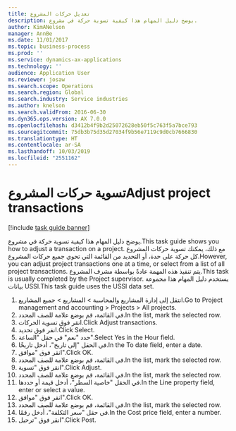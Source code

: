 ```yaml
---
title: تعديل حركات المشروع
description: يوضح دليل المهام هذا كيفية تسوية حركة في مشروع.
author: KimANelson
manager: AnnBe
ms.date: 11/01/2017
ms.topic: business-process
ms.prod: ''
ms.service: dynamics-ax-applications
ms.technology: ''
audience: Application User
ms.reviewer: josaw
ms.search.scope: Operations
ms.search.region: Global
ms.search.industry: Service industries
ms.author: knelson
ms.search.validFrom: 2016-06-30
ms.dyn365.ops.version: AX 7.0.0
ms.openlocfilehash: d3412b4f9b2d25072628eb50f5c763f5a7bce793
ms.sourcegitcommit: 75db3b75d35d27034f9b56e7119c9d0cb7666830
ms.translationtype: HT
ms.contentlocale: ar-SA
ms.lasthandoff: 10/03/2019
ms.locfileid: "2551162"
---
```

# <a name="adjust-project-transactions"></a><span data-ttu-id="43477-103">تسوية حركات المشروع</span><span class="sxs-lookup"><span data-stu-id="43477-103">Adjust project transactions</span></span>

[!include [task guide banner](../../includes/task-guide-banner.md)]

<span data-ttu-id="43477-104">يوضح دليل المهام هذا كيفية تسوية حركة في مشروع.</span><span class="sxs-lookup"><span data-stu-id="43477-104">This task guide shows you how to adjust a transaction on a project.</span></span> <span data-ttu-id="43477-105">مع ذلك، يمكنك تسوية حركات المشروع كل حركة على حدة، أو التحديد من القائمة التي تحوي جميع حركات المشروع.</span><span class="sxs-lookup"><span data-stu-id="43477-105">However, you can adjust project transactions one at a time, or select from a list of all project transactions.</span></span> <span data-ttu-id="43477-106">يتم تنفيذ هذه المهمة عادةً بواسطة مشرف المشروع.</span><span class="sxs-lookup"><span data-stu-id="43477-106">This task is usually completed by the Project supervisor.</span></span> <span data-ttu-id="43477-107">يستخدم دليل المهام هذا مجموعة بيانات USSI.</span><span class="sxs-lookup"><span data-stu-id="43477-107">This task guide uses the USSI data set.</span></span>

1. <span data-ttu-id="43477-108">انتقل إلى إدارة المشاريع والمحاسبة > المشاريع > جميع المشاريع.</span><span class="sxs-lookup"><span data-stu-id="43477-108">Go to Project management and accounting > Projects > All projects.</span></span> 
2. <span data-ttu-id="43477-109">في القائمة، قم بوضع علامة للصف المحدد.</span><span class="sxs-lookup"><span data-stu-id="43477-109">In the list, mark the selected row.</span></span> 
3. <span data-ttu-id="43477-110">انقر فوق تسوية الحركات.</span><span class="sxs-lookup"><span data-stu-id="43477-110">Click Adjust transactions.</span></span> 
4. <span data-ttu-id="43477-111">انقر فوق تحديد.</span><span class="sxs-lookup"><span data-stu-id="43477-111">Click Select.</span></span> 
5. <span data-ttu-id="43477-112">حدد "نعم" في حقل "الساعة".</span><span class="sxs-lookup"><span data-stu-id="43477-112">Select Yes in the Hour field.</span></span> 
6. <span data-ttu-id="43477-113">في الحقل "إلى تاريخ"، أدخل تاريخًا.</span><span class="sxs-lookup"><span data-stu-id="43477-113">In the To date field, enter a date.</span></span> 
7. <span data-ttu-id="43477-114">انقر فوق "موافق".</span><span class="sxs-lookup"><span data-stu-id="43477-114">Click OK.</span></span> 
8. <span data-ttu-id="43477-115">في القائمة، قم بوضع علامة للصف المحدد.</span><span class="sxs-lookup"><span data-stu-id="43477-115">In the list, mark the selected row.</span></span> 
9. <span data-ttu-id="43477-116">انقر فوق "تسوية".</span><span class="sxs-lookup"><span data-stu-id="43477-116">Click Adjust.</span></span> 
10. <span data-ttu-id="43477-117">في القائمة، قم بوضع علامة للصف المحدد.</span><span class="sxs-lookup"><span data-stu-id="43477-117">In the list, mark the selected row.</span></span> 
11. <span data-ttu-id="43477-118">في الحقل "خاصية السطر"، أدخل قيمة أو حددها.</span><span class="sxs-lookup"><span data-stu-id="43477-118">In the Line property field, enter or select a value.</span></span> 
12. <span data-ttu-id="43477-119">انقر فوق "موافق".</span><span class="sxs-lookup"><span data-stu-id="43477-119">Click OK.</span></span> 
13. <span data-ttu-id="43477-120">في القائمة، قم بوضع علامة للصف المحدد.</span><span class="sxs-lookup"><span data-stu-id="43477-120">In the list, mark the selected row.</span></span> 
14. <span data-ttu-id="43477-121">في حقل "سعر التكلفة"، أدخل رقمًا.</span><span class="sxs-lookup"><span data-stu-id="43477-121">In the Cost price field, enter a number.</span></span> 
15. <span data-ttu-id="43477-122">انقر فوق "ترحيل".</span><span class="sxs-lookup"><span data-stu-id="43477-122">Click Post.</span></span> 
